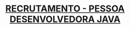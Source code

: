<h1 align="center" style="font-weight:bold;">
    <a href="#">RECRUTAMENTO - PESSOA DESENVOLVEDORA JAVA</a>
</h1>

